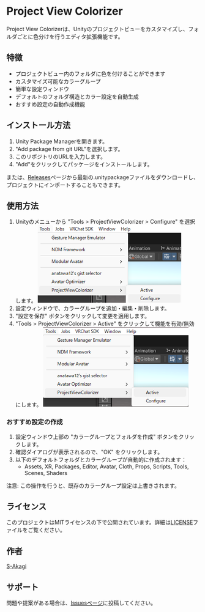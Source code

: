 # Project View Colorizer

Project View Colorizerは、Unityのプロジェクトビューをカスタマイズし、フォルダごとに色分けを行うエディタ拡張機能です。

## 特徴

- プロジェクトビュー内のフォルダに色を付けることができます
- カスタマイズ可能なカラーグループ
- 簡単な設定ウィンドウ
- デフォルトのフォルダ構造とカラー設定を自動生成
- おすすめ設定の自動作成機能

## インストール方法

1. Unity Package Managerを開きます。
2. "Add package from git URL"を選択します。
3. このリポジトリのURLを入力します。
4. "Add"をクリックしてパッケージをインストールします。

または、[Releases](https://github.com/S-Akagi/ProjectViewColorizer/releases)ページから最新の.unitypackageファイルをダウンロードし、プロジェクトにインポートすることもできます。

## 使用方法

1. Unityのメニューから "Tools > ProjectViewColorizer > Configure" を選択します。
![image](images\configure.png)
2. 設定ウィンドウで、カラーグループを追加・編集・削除します。
3. "設定を保存" ボタンをクリックして変更を適用します。
4. "Tools > ProjectViewColorizer > Active" をクリックして機能を有効/無効にします。
![image](images\active.png)

### おすすめ設定の作成

1. 設定ウィンドウ上部の "カラーグループとフォルダを作成" ボタンをクリックします。
2. 確認ダイアログが表示されるので、"OK" をクリックします。
3. 以下のデフォルトフォルダとカラーグループが自動的に作成されます：
   - Assets, XR, Packages, Editor, Avatar, Cloth, Props, Scripts, Tools, Scenes, Shaders

注意: この操作を行うと、既存のカラーグループ設定は上書きされます。

## ライセンス

このプロジェクトはMITライセンスの下で公開されています。詳細は[LICENSE](LICENSE)ファイルをご覧ください。

## 作者

[S-Akagi](https://github.com/S-Akagi)

## サポート

問題や提案がある場合は、[Issuesページ](https://github.com/S-Akagi/ProjectViewColorizer/issues)に投稿してください。